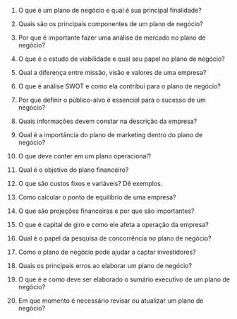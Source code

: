 
1. O que é um plano de negócio e qual é sua principal finalidade?

2. Quais são os principais componentes de um plano de negócio?

3. Por que é importante fazer uma análise de mercado no plano de negócio?

4. O que é o estudo de viabilidade e qual seu papel no plano de negócio?

5. Qual a diferença entre missão, visão e valores de uma empresa?

6. O que é análise SWOT e como ela contribui para o plano de negócio?

7. Por que definir o público-alvo é essencial para o sucesso de um negócio?

8. Quais informações devem constar na descrição da empresa?
    
9. Qual é a importância do plano de marketing dentro do plano de negócio?

10. O que deve conter em um plano operacional?

11. Qual é o objetivo do plano financeiro?

12. O que são custos fixos e variáveis? Dê exemplos.

13. Como calcular o ponto de equilíbrio de uma empresa?

14. O que são projeções financeiras e por que são importantes?

15. O que é capital de giro e como ele afeta a operação da empresa?

16. Qual é o papel da pesquisa de concorrência no plano de negócio?

17. Como o plano de negócio pode ajudar a captar investidores?

18. Quais os principais erros ao elaborar um plano de negócio?

19. O que é e como deve ser elaborado o sumário executivo de um plano de negócio?

20. Em que momento é necessário revisar ou atualizar um plano de negócio?


